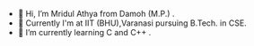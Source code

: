 - 👋 Hi, I’m Mridul Athya from Damoh (M.P.) .
- 👀 Currently I'm at IIT (BHU),Varanasi pursuing B.Tech. in CSE.
- 🌱 I’m currently learning C and C++ .

<!---
mridulathya/mridulathya is a ✨ special ✨ repository because its `README.md` (this file) appears on your GitHub profile.
You can click the Preview link to take a look at your changes.
--->
